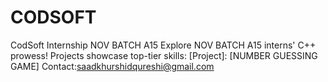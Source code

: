 # CODSOFT
CodSoft Internship NOV BATCH A15 Explore NOV BATCH A15 interns' C++ prowess! Projects showcase top-tier skills:  [Project]: [NUMBER GUESSING GAME]  Contact:saadkhurshidqureshi@gmail.com
